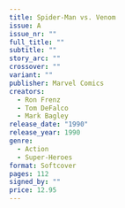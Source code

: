 ```yaml
---
title: Spider-Man vs. Venom
issue: A
issue_nr: ""
full_title: ""
subtitle: ""
story_arc: ""
crossover: ""
variant: ""
publisher: Marvel Comics
creators:
  - Ron Frenz
  - Tom DeFalco
  - Mark Bagley
release_date: "1990"
release_year: 1990
genre:
  - Action
  - Super-Heroes
format: Softcover
pages: 112
signed_by: ""
price: 12.95
---
```

